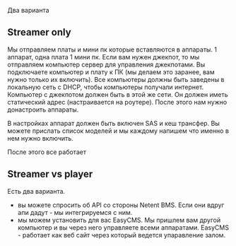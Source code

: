 Два варианта

## Streamer only
Мы отправляем платы и мини пк которые вставляются в аппараты. 1 аппарат, одна плата 1 мини пк.
Если вам нужен джекпот, то мы отправляем компьютер сервер для управления джекпотами.
Вы подключаете компьютер и плату к ПК (мы делаем это заранее, вам нужно только их включить).
Все компьютеры должны быть заведены в локальную сеть с DHCP, чтобы компьютеры получали интернет.
Компьютер с джекпотом должен быть в этой же сети. Он должен иметь статический адрес (настраивается на роутере).
После этого нам нужно донастроить аппараты.

В настройках аппарат должен быть включен SAS и кеш трансфер. Вы можете прислать список моделей и мы каждому напишем что именно в нем нужно включить.

После этого все работает

## Streamer vs player
Есть два варианта.
- вы можете спросить об API со стороны Netent BMS. Если они вдруг апи дадут - мы интегрируемся с ним.
- мы можем установить для вас EasyCMS. Мы пришлем вам другой компьютер и вы через него управляете всеми аппаратами. EasyCMS - работает как веб сайт через который ведется упаравление залом.